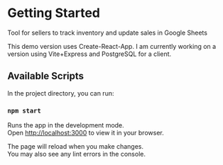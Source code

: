 # Getting Started

Tool for sellers to track inventory and update sales in Google Sheets

This demo version uses Create-React-App. I am currently working on a version using Vite+Express and PostgreSQL for a client. 


## Available Scripts

In the project directory, you can run:

### `npm start`

Runs the app in the development mode.\
Open [http://localhost:3000](http://localhost:3000) to view it in your browser.

The page will reload when you make changes.\
You may also see any lint errors in the console.